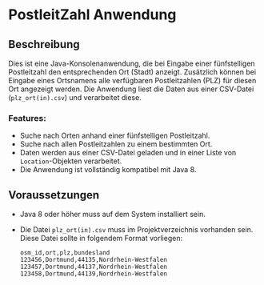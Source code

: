 # PostleitZahl Anwendung

## Beschreibung

Dies ist eine Java-Konsolenanwendung, die bei Eingabe einer fünfstelligen Postleitzahl den entsprechenden Ort (Stadt) anzeigt. Zusätzlich können bei Eingabe eines Ortsnamens alle verfügbaren Postleitzahlen (PLZ) für diesen Ort angezeigt werden. Die Anwendung liest die Daten aus einer CSV-Datei (`plz_ort(in).csv`) und verarbeitet diese.

### Features:
- Suche nach Orten anhand einer fünfstelligen Postleitzahl.
- Suche nach allen Postleitzahlen zu einem bestimmten Ort.
- Daten werden aus einer CSV-Datei geladen und in einer Liste von `Location`-Objekten verarbeitet.
- Die Anwendung ist vollständig kompatibel mit Java 8.

## Voraussetzungen

- Java 8 oder höher muss auf dem System installiert sein.
- Die Datei `plz_ort(in).csv` muss im Projektverzeichnis vorhanden sein. Diese Datei sollte in folgendem Format vorliegen:

  ```csv
  osm_id,ort,plz,bundesland
  123456,Dortmund,44135,Nordrhein-Westfalen
  123457,Dortmund,44137,Nordrhein-Westfalen
  123458,Dortmund,44139,Nordrhein-Westfalen
